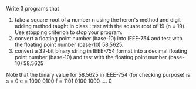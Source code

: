 Write 3 programs that 

1. take a square-root of a number n using the heron's method and digit adding method taught in class : test with the square root of 19 (n = 19).  Use stopping criterion to stop your program.
2. convert a floating point number (base-10) into IEEE-754 and test with the floating point number (base-10) 58.5625.
3. convert a 32-bit binary string in IEEE-754 format into a decimal floating point number (base-10) and test with the floating point number (base-10) 58.5625

Note that the binary value for 58.5625 in IEEE-754 (for checking purpose) is 
s = 0
e = 1000 0100
f = 1101 0100 1000 .... 0
